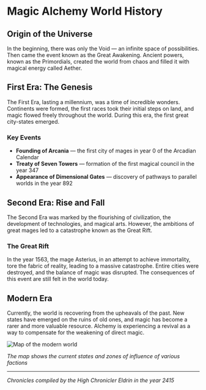 # Magic Alchemy World History

## Origin of the Universe

In the beginning, there was only the Void — an infinite space of possibilities. Then came the event known as the Great Awakening. Ancient powers, known as the Primordials, created the world from chaos and filled it with magical energy called Aether.

## First Era: The Genesis

The First Era, lasting a millennium, was a time of incredible wonders. Continents were formed, the first races took their initial steps on land, and magic flowed freely throughout the world. During this era, the first great city-states emerged.

### Key Events

- **Founding of Arcania** — the first city of mages in year 0 of the Arcadian Calendar
- **Treaty of Seven Towers** — formation of the first magical council in the year 347
- **Appearance of Dimensional Gates** — discovery of pathways to parallel worlds in the year 892

## Second Era: Rise and Fall

The Second Era was marked by the flourishing of civilization, the development of technologies, and magical arts. However, the ambitions of great mages led to a catastrophe known as the Great Rift.

### The Great Rift

In the year 1563, the mage Asterius, in an attempt to achieve immortality, tore the fabric of reality, leading to a massive catastrophe. Entire cities were destroyed, and the balance of magic was disrupted. The consequences of this event are still felt in the world today.

## Modern Era

Currently, the world is recovering from the upheavals of the past. New states have emerged on the ruins of old ones, and magic has become a rarer and more valuable resource. Alchemy is experiencing a revival as a way to compensate for the weakening of direct magic.

![Map of the modern world](../images/world-map.png)

*The map shows the current states and zones of influence of various factions*

---

*Chronicles compiled by the High Chronicler Eldrin in the year 2415*
